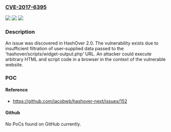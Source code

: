 ### [CVE-2017-6395](https://cve.mitre.org/cgi-bin/cvename.cgi?name=CVE-2017-6395)
![](https://img.shields.io/static/v1?label=Product&message=n%2Fa&color=blue)
![](https://img.shields.io/static/v1?label=Version&message=n%2Fa&color=blue)
![](https://img.shields.io/static/v1?label=Vulnerability&message=n%2Fa&color=brighgreen)

### Description

An issue was discovered in HashOver 2.0. The vulnerability exists due to insufficient filtration of user-supplied data passed to the 'hashover/scripts/widget-output.php' URL. An attacker could execute arbitrary HTML and script code in a browser in the context of the vulnerable website.

### POC

#### Reference
- https://github.com/jacobwb/hashover-next/issues/152

#### Github
No PoCs found on GitHub currently.

